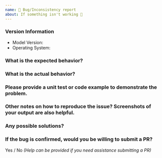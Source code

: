 ```yaml
---
name: 🐜 Bug/Inconsistency report
about: If something isn't working 🔧
---
```


### Version Information
 - Model Version:
 - Operating System:

### What is the expected behavior?

### What is the actual behavior?

### Please provide a unit test or code example to demonstrate the problem.

### Other notes on how to reproduce the issue? Screenshots of your output are also helpful. 

### Any possible solutions?

### If the bug is confirmed, would you be willing to submit a PR?

Yes / No _(Help can be provided if you need assistance submitting a PR)_
